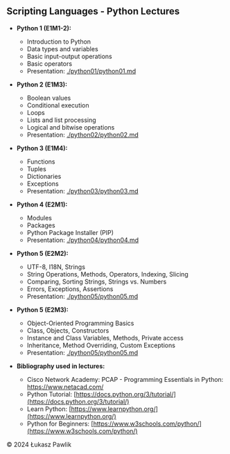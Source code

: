 ## Scripting Languages - Python Lectures

* **Python 1 (E1M1-2):**
  * Introduction to Python
  * Data types and variables
  * Basic input-output operations
  * Basic operators
  * Presentation: [./python01/python01.md](https://github.com/lukpaw/python-lectures/blob/main/python01/python01.md)

* **Python 2 (E1M3):**
  * Boolean values
  * Conditional execution
  * Loops
  * Lists and list processing
  * Logical and bitwise operations
  * Presentation: [./python02/python02.md](https://github.com/lukpaw/python-lectures/blob/main/python02/python02.md)

* **Python 3 (E1M4):**
  * Functions
  * Tuples
  * Dictionaries
  * Exceptions
  * Presentation: [./python03/python03.md](https://github.com/lukpaw/python-lectures/blob/main/python03/python03.md)

* **Python 4 (E2M1):**
  * Modules
  * Packages
  * Python Package Installer (PIP)
  * Presentation: [./python04/python04.md](https://github.com/lukpaw/python-lectures/blob/main/python04/python04.md)

* **Python 5 (E2M2):**
  * UTF-8, I18N, Strings 
  * String Operations, Methods, Operators, Indexing, Slicing 
  * Comparing, Sorting Strings, Strings vs. Numbers 
  * Errors, Exceptions, Assertions
  * Presentation: [./python05/python05.md](https://github.com/lukpaw/python-lectures/blob/main/python05/python05.md)

* **Python 5 (E2M3):**
  * Object-Oriented Programming Basics
  * Class, Objects, Constructors
  * Instance and Class Variables, Methods, Private access
  * Inheritance, Method Overriding, Custom Exceptions
  * Presentation: [./python05/python05.md](https://github.com/lukpaw/python-lectures/blob/main/python05/python05.md)

* **Bibliography used in lectures:**
  * Cisco Network Academy: PCAP - Programming Essentials in Python: https://www.netacad.com/
  * Python Tutorial: [https://docs.python.org/3/tutorial/](https://docs.python.org/3/tutorial/)
  * Learn Python: [https://www.learnpython.org/](https://www.learnpython.org/)
  * Python for Beginners: [https://www.w3schools.com/python/](https://www.w3schools.com/python/)

&copy; 2024 Łukasz Pawlik